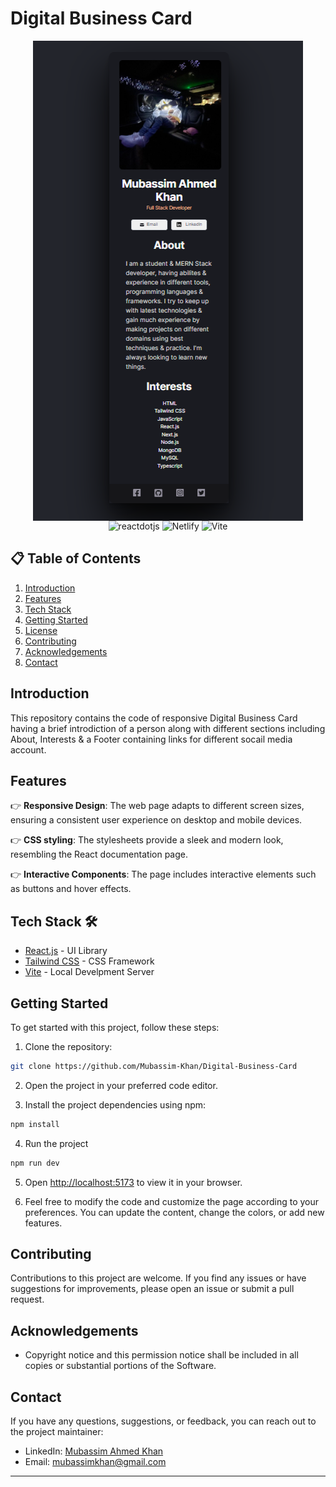 # Digital Business Card

<div align="center">
<img src="https://github.com/Mubassim-Khan/Digital-Business-Card-2/blob/main/src/assets/Preview.png" alt="image" align="center">
</div>

<div align="center">
    <img src="https://img.shields.io/badge/-React_JS-black?style=for-the-badge&logoColor=%2361DAFB&logo=react" alt="reactdotjs" />
    <img src="https://img.shields.io/badge/Netlify-00C7B7?style=for-the-badge&logo=netlify&logoColor=white" alt="Netlify" />
    <img src="https://img.shields.io/badge/Vite-B73BFE?style=for-the-badge&logo=vite&logoColor=FFD62E" alt="Vite" />
</div>

## 📋 <a name="table">Table of Contents</a>

1. [Introduction](#introduction)
2. [Features](#features)
3. [Tech Stack](#tech-stack)
4. [Getting Started](#quick-start)
5. [License](#license)
6. [Contributing](#contributing)
7. [Acknowledgements](#acknowledgements)
8. [Contact](#contact)

## <a name="introduction">Introduction</a>

This repository contains the code of responsive Digital Business Card having a brief introdiction of a person along with different sections including About, Interests & a Footer containing links for different socail media account.

## <a name="features">Features</a>

👉 **Responsive Design**: The web page adapts to different screen sizes, ensuring a consistent user experience on desktop and mobile devices.

👉 **CSS styling**: The stylesheets provide a sleek and modern look, resembling the React documentation page.

👉 **Interactive Components**: The page includes interactive elements such as buttons and hover effects.

## <a name="tech-stack">Tech Stack 🛠️</a>

- [React.js](https://reactjs.org/) - UI Library
- [Tailwind CSS](https://tailwindcss.com/) - CSS Framework
- [Vite](https://vitejs.dev/) - Local Develpment Server

## <a name="#quick-start">Getting Started</a>

To get started with this project, follow these steps:

1. Clone the repository:

```bash
git clone https://github.com/Mubassim-Khan/Digital-Business-Card
```

2. Open the project in your preferred code editor.

3. Install the project dependencies using npm:

```bash
npm install
```

4. Run the project

```bash
npm run dev
```

5. Open [http://localhost:5173](http://localhost:5173) to view it in your browser.

6. Feel free to modify the code and customize the page according to your preferences. You can update the content, change the colors, or add new features.

## <a name="contributing">Contributing</a>

Contributions to this project are welcome. If you find any issues or have suggestions for improvements, please open an issue or submit a pull request.

## <a name="acknowledgements">Acknowledgements</a>

- Copyright notice and this permission notice shall be included in all copies or substantial portions of the Software.

## Contact

If you have any questions, suggestions, or feedback, you can reach out to the project maintainer:

- LinkedIn: [Mubassim Ahmed Khan](https://www.linkedin.com/in/mubassim/)
- Email: [mubassimkhan@gmail.com](mailto:mubassimkhan@gmail.com)

---
